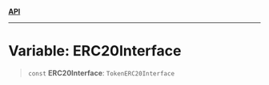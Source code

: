 [**API**](../README.md)

***

# Variable: ERC20Interface

> `const` **ERC20Interface**: `TokenERC20Interface`
